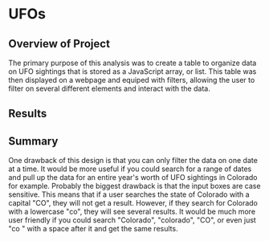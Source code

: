 # UFOs

## Overview of Project
The primary purpose of this analysis was to create a table to organize data on UFO sightings that is stored as a JavaScript array, or list. 
This table was then displayed on a webpage and equiped with filters, allowing the user to filter on several different elements and interact with the data. 

## Results

## Summary 
One drawback of this design is that you can only filter the data on one date at a time. It would be more useful if you could search for a range of dates and pull up the data for an entire year's worth of UFO sightings in Colorado for example. Probably the biggest drawback is that the input boxes are case sensitive. This means that if a user searches the state of Colorado with a capital "CO", they will not get a result. However, if they search for Colorado with a lowercase "co", they will see several results. It would be much more user friendly if you could search "Colorado", "colorado", "CO", or even just "co " with a space after it and get the same results.

